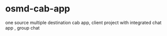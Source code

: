 # osmd-cab-app
 one source multiple destination cab app, client project
with integrated chat app , group chat
